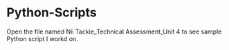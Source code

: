 # Python-Scripts

Open the file named Nii Tackie_Technical Assessment_Unit 4 to see sample Python script I workd on.
